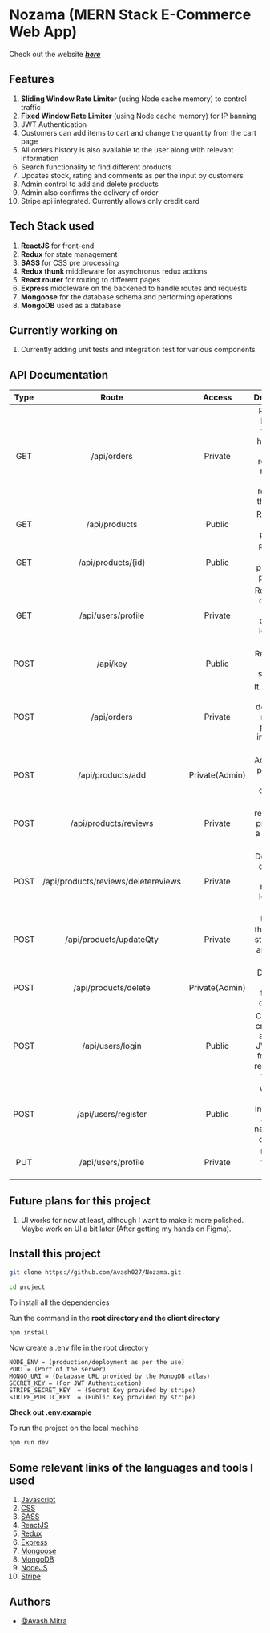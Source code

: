 # Nozama (MERN Stack E-Commerce Web App)

Check out the website **_[here](https://nozamaapp.herokuapp.com)_**

## Features

1. **Sliding Window Rate Limiter** (using Node cache memory) to control traffic
2. **Fixed Window Rate Limiter** (using Node cache memory) for IP banning
3. JWT Authentication
4. Customers can add items to cart and change the quantity from the cart page
5. All orders history is also available to the user along with relevant information
6. Search functionality to find different products
7. Updates stock, rating and comments as per the input by customers
8. Admin control to add and delete products
9. Admin also confirms the delivery of order
10. Stripe api integrated. Currently allows only credit card

## Tech Stack used

1. **ReactJS** for front-end
2. **Redux** for state management
3. **SASS** for CSS pre processing
4. **Redux thunk** middleware for asynchronus redux actions
5. **React router** for routing to different pages
6. **Express** middleware on the backened to handle routes and requests
7. **Mongoose** for the database schema and performing operations
8. **MongoDB** used as a database

## Currently working on

1. Currently adding unit tests and integration test for various components

## API Documentation

| Type |                Route                |     Access     |                                            Description                                             |
| :--: | :---------------------------------: | :------------: | :------------------------------------------------------------------------------------------------: |
| GET  |             /api/orders             |    Private     | Returns a list of all the user has made. If the request is made by admin it returns all the orders |
| GET  |            /api/products            |     Public     |                                      Returns all the products                                      |
| GET  |         /api/products/{id}          |     Public     |                              Returns a specific product as per the id                              |
| GET  |         /api/users/profile          |    Private     |                        Returns the details of the currently logged in user                         |
| POST |              /api/key               |     Public     |                                   Returns the Public stripe key                                    |
| POST |             /api/orders             |    Private     |                 It stores the order details and makes a payment intent with stripe                 |
| POST |          /api/products/add          | Private(Admin) |                                 Adds a new product to the database                                 |
| POST |        /api/products/reviews        |    Private     |                          Adds a review for a product by a logged in user                           |
| POST | /api/products/reviews/deletereviews |    Private     |                        Deletes the comment (if any) made by logged in user                         |
| POST |       /api/products/updateQty       |    Private     |                         Updates the product stock when an order is palced                          |
| POST |        /api/products/delete         | Private(Admin) |                                Delete the product from the database                                |
| POST |          /api/users/login           |     Public     |             Checks for credentials and send JWT token for further requests by the user             |
| POST |         /api/users/register         |     Public     |                       Validates the information and add new user to database                       |
| PUT  |         /api/users/profile          |    Private     |                                      Updates the user details                                      |

## Future plans for this project

1. UI works for now at least, although I want to make it more polished. Maybe work on UI a bit later (After getting my hands on Figma).

## Install this project

```bash
git clone https://github.com/Avash027/Nozama.git
```

```bash
cd project
```

To install all the dependencies

Run the command in the **root directory and the client directory**

```bash
npm install
```

Now create a .env file in the root directory

```
NODE_ENV = (production/deployment as per the use)
PORT = (Port of the server)
MONGO_URI = (Database URL provided by the MonogDB atlas)
SECRET_KEY = (For JWT Authentication)
STRIPE_SECRET_KEY  = (Secret Key provided by stripe)
STRIPE_PUBLIC_KEY  = (Public Key provided by stripe)
```

**Check out .env.example**

To run the project on the local machine

```bash
npm run dev
```

## Some relevant links of the languages and tools I used

1. [Javascript](https://developer.mozilla.org/en-US/docs/Web/JavaScript)
2. [CSS](https://developer.mozilla.org/en-US/docs/Web/CSS)
3. [SASS](https://sass-lang.com/documentation)
4. [ReactJS](https://reactjs.org/docs/getting-started.html)
5. [Redux](https://react-redux.js.org/)
6. [Express](https://expressjs.com/)
7. [Mongoose](https://mongoosejs.com/docs/)
8. [MongoDB](https://docs.mongodb.com/)
9. [NodeJS](https://nodejs.org/en/docs/)
10. [Stripe](https://stripe.com/docs)

## Authors

- [@Avash Mitra](https://github.com/Avash027)
